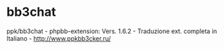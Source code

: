 # bb3chat 
ppk/bb3chat -
phpbb-extension: Vers. 1.6.2 -
Traduzione ext. completa in Italiano -
http://www.ppkbb3cker.ru/
